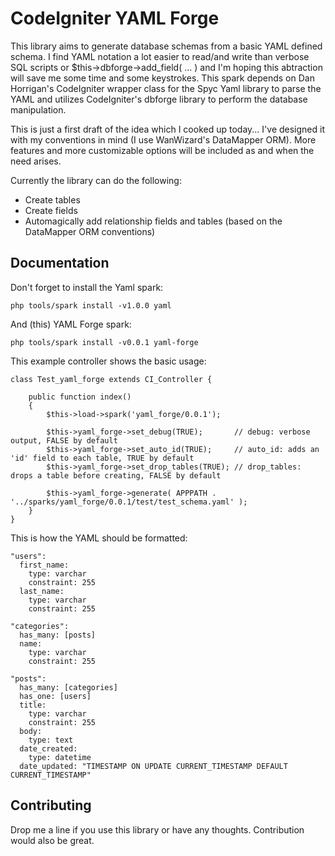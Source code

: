 CodeIgniter YAML Forge
======================
This library aims to generate database schemas from a basic YAML defined schema. I find YAML notation a lot easier to read/and write than verbose SQL scripts or $this->dbforge->add_field( ... ) and I'm hoping this abtraction will save me some time and some keystrokes. This spark depends on Dan Horrigan's CodeIgniter wrapper class for the Spyc Yaml library to parse the YAML and utilizes CodeIgniter's dbforge library to perform the database manipulation.

This is just a first draft of the idea which I cooked up today... I've designed it with my conventions in mind (I use WanWizard's DataMapper ORM). More features and more customizable options will be included as and when the need arises.

Currently the library can do the following:

 *   Create tables
 *   Create fields
 *   Automagically add relationship fields and tables (based on the DataMapper ORM conventions)

Documentation
-------------
Don't forget to install the Yaml spark:

    php tools/spark install -v1.0.0 yaml

And (this) YAML Forge spark:

    php tools/spark install -v0.0.1 yaml-forge

This example controller shows the basic usage:

    class Test_yaml_forge extends CI_Controller {
    
        public function index()
        {
            $this->load->spark('yaml_forge/0.0.1');
        
            $this->yaml_forge->set_debug(TRUE);       // debug: verbose output, FALSE by default
            $this->yaml_forge->set_auto_id(TRUE);     // auto_id: adds an 'id' field to each table, TRUE by default
            $this->yaml_forge->set_drop_tables(TRUE); // drop_tables: drops a table before creating, FALSE by default

            $this->yaml_forge->generate( APPPATH . '../sparks/yaml_forge/0.0.1/test/test_schema.yaml' );
        }
    }

This is how the YAML should be formatted:

    "users":
      first_name: 
        type: varchar
        constraint: 255
      last_name:
        type: varchar
        constraint: 255

    "categories":
      has_many: [posts]
      name:
        type: varchar
        constraint: 255

    "posts":
      has_many: [categories]
      has_one: [users]
      title:
        type: varchar
        constraint: 255
      body:
        type: text
      date_created:
        type: datetime
      date_updated: "TIMESTAMP ON UPDATE CURRENT_TIMESTAMP DEFAULT CURRENT_TIMESTAMP"


Contributing
------------
Drop me a line if you use this library or have any thoughts. Contribution would also be great.
